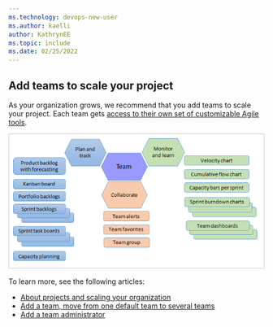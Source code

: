 ```yaml
---
ms.technology: devops-new-user
ms.author: kaelli
author: KathrynEE
ms.topic: include
ms.date: 02/25/2022
---
```

 

## Add teams to scale your project

As your organization grows, we recommend that you add teams to scale your project. Each team gets [access to their own set of customizable Agile tools](../../organizations/settings/about-teams-and-settings.md).

![Agile tools and team assets](../../organizations/settings/media/agile-tools/agile-tools-team-assets-post-2018.png)

To learn more, see the following articles:

- [About projects and scaling your organization](../../organizations/projects/about-projects.md)
- [Add a team, move from one default team to several teams](../../organizations/settings/add-teams.md)  
- [Add a team administrator](../../organizations/settings/add-team-administrator.md)  

